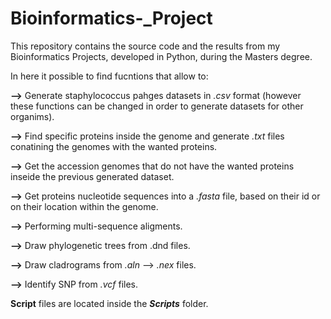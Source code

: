 # Bioinformatics-_Project

This repository contains the source code and the results from my Bioinformatics Projects, developed in Python, during the Masters degree.

In here it possible to find fucntions that allow to:

  __-->__ Generate staphylococcus pahges datasets in _.csv_ format (however these functions can be changed in order to generate datasets for other organims). 
  
  __-->__ Find specific proteins inside the genome and generate _.txt_ files conatining the genomes with the wanted proteins.
  
  __-->__ Get the accession genomes that do not have the wanted proteins inseide the previous generated dataset.
  
  __-->__ Get proteins nucleotide sequences into a _.fasta_ file, based on their id or on their location within the genome.
  
  __-->__ Performing multi-sequence aligments.
  
  __-->__ Draw phylogenetic trees from .dnd files.
  
  __-->__ Draw cladrograms from _.aln_ --> _.nex_ files.
  
  __-->__ Identify SNP from _.vcf_ files.
  
  
__Script__ files are located inside the ___Scripts___ folder.
